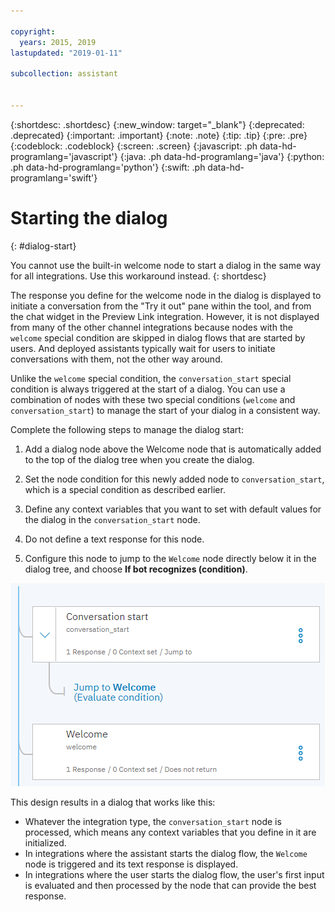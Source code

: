 ```yaml
---

copyright:
  years: 2015, 2019
lastupdated: "2019-01-11"

subcollection: assistant


---
```


{:shortdesc: .shortdesc}
{:new_window: target="_blank"}
{:deprecated: .deprecated}
{:important: .important}
{:note: .note}
{:tip: .tip}
{:pre: .pre}
{:codeblock: .codeblock}
{:screen: .screen}
{:javascript: .ph data-hd-programlang='javascript'}
{:java: .ph data-hd-programlang='java'}
{:python: .ph data-hd-programlang='python'}
{:swift: .ph data-hd-programlang='swift'}

# Starting the dialog
{: #dialog-start}

You cannot use the built-in welcome node to start a dialog in the same way for all integrations. Use this workaround instead.
{: shortdesc}

The response you define for the welcome node in the dialog is displayed to initiate a conversation from the "Try it out" pane within the tool, and from the chat widget in the Preview Link integration. However, it is not displayed from many of the other channel integrations because nodes with the `welcome` special condition are skipped in dialog flows that are started by users. And deployed assistants typically wait for users to initiate conversations with them, not the other way around.

Unlike the `welcome` special condition, the `conversation_start` special condition is always triggered at the start of a dialog. You can use a combination of nodes with these two special conditions (`welcome` and `conversation_start`) to manage the start of your dialog in a consistent way.

Complete the following steps to manage the dialog start:

1.  Add a dialog node above the Welcome node that is automatically added to the top of the dialog tree when you create the dialog.

1.  Set the node condition for this newly added node to `conversation_start`, which is a special condition as described earlier.

1.  Define any context variables that you want to set with default values for the dialog in the `conversation_start` node.

1.  Do not define a text response for this node.

1.  Configure this node to jump to the `Welcome` node directly below it in the dialog tree, and choose **If bot recognizes (condition)**.

![Screenshot of the dialog tree with a conversation_start node jumping to a welcome node below it.](images/dialog-start.png)

This design results in a dialog that works like this:

- Whatever the integration type, the `conversation_start` node is processed, which means any context variables that you define in it are initialized.
- In integrations where the assistant starts the dialog flow, the `Welcome` node is triggered and its text response is displayed.
- In integrations where the user starts the dialog flow, the user's first input is evaluated and then processed by the node that can provide the best response.
